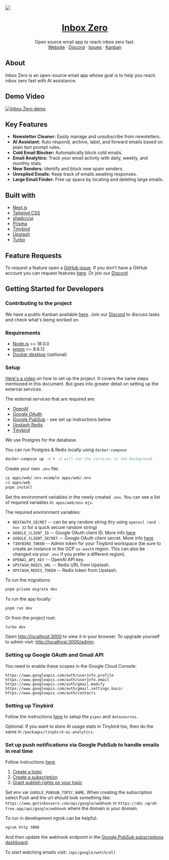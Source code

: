 [![](apps/web/app/opengraph-image.png)](https://www.getinboxzero.com)

<p align="center">
  <a href="https://www.getinboxzero.com">
    <h1 align="center">Inbox Zero</h1>
  </a>
  <p align="center">
    Open source email app to reach inbox zero fast.
    <br />
    <a href="https://www.getinboxzero.com">Website</a>
    ·
    <a href="https://www.getinboxzero.com/discord">Discord</a>
    ·
    <a href="https://github.com/elie222/inbox-zero">Issues</a>
    ·
    <a href="https://github.com/users/elie222/projects/1">Kanban</a>
  </p>
</p>

## About

Inbox Zero is an open-source email app whose goal is to help you reach inbox zero fast with AI assistance.

## Demo Video

[![Inbox Zero demo](/video-thumbnail.png)](http://www.youtube.com/watch?v=kc_9WZ1ZWyg)

## Key Features

- **Newsletter Cleaner:** Easily manage and unsubscribe from newsletters.
- **AI Assistant:** Auto respond, archive, label, and forward emails based on plain text prompt rules.
- **Cold Email Blocker:** Automatically block cold emails.
- **Email Analytics:** Track your email activity with daily, weekly, and monthly stats.
- **New Senders:** Identify and block new spam senders.
- **Unreplied Emails:** Keep track of emails awaiting responses.
- **Large Email Finder:** Free up space by locating and deleting large emails.

## Built with

- [Next.js](https://nextjs.org/)
- [Tailwind CSS](https://tailwindcss.com/)
- [shadcn/ui](https://ui.shadcn.com/)
- [Prisma](https://www.prisma.io/)
- [Tinybird](https://tinybird.co/)
- [Upstash](https://upstash.com/)
- [Turbo](https://turbo.build/)

## Feature Requests

To request a feature open a [GitHub issue](https://github.com/elie222/inbox-zero/issues). If you don't have a GitHub account you can request features [here](https://www.getinboxzero.com/feature-requests). Or join our [Discord](https://www.getinboxzero.com/discord).

## Getting Started for Developers

### Contributing to the project

We have a public Kanban available [here](https://github.com/users/elie222/projects/1/views/1). Join our [Discord](https://www.getinboxzero.com/discord) to discuss tasks and check what's being worked on.

### Requirements

- [Node.js](https://nodejs.org/en/) >= 18.0.0
- [pnpm](https://pnpm.io/) >= 8.6.12
- [Docker desktop](https://www.docker.com/products/docker-desktop/) (optional)

### Setup

[Here's a video](https://youtu.be/hVQENQ4WT2Y) on how to set up the project. It covers the same steps mentioned in this document. But goes into greater detail on setting up the external services.

The external services that are required are:

- [OpenAI](https://platform.openai.com/api-keys)
- [Google OAuth](https://console.cloud.google.com/apis/credentials)
- [Google PubSub](https://console.cloud.google.com/cloudpubsub/topic/list) - see set up instructions below
- [Upstash Redis](https://upstash.com/)
- [Tinybird](https://www.tinybird.co/)

We use Postgres for the database.

You can run Postgres & Redis locally using `docker-compose`

```bash
docker-compose up -d # -d will run the services in the background
```

Create your own `.env` file:

```bash
cp apps/web/.env.example apps/web/.env
cd apps/web
pnpm install
```

Set the environment variables in the newly created `.env`. You can see a list of required variables in: `apps/web/env.mjs`.

The required environment variables:

- `NEXTAUTH_SECRET` -- can be any random string (try using `openssl rand -hex 32` for a quick secure random string)
- `GOOGLE_CLIENT_ID` -- Google OAuth client ID. More info [here](https://next-auth.js.org/providers/google)
- `GOOGLE_CLIENT_SECRET` -- Google OAuth client secret. More info [here](https://next-auth.js.org/providers/google)
- `TINYBIRD_TOKEN` -- Admin token for your Tinybird workspace (be sure to create an instance in the GCP `us-east4` region. This can also be changed via your `.env` if you prefer a different region).
- `OPENAI_API_KEY` -- OpenAI API key.
- `UPSTASH_REDIS_URL` -- Redis URL from Upstash.
- `UPSTASH_REDIS_TOKEN` -- Redis token from Upstash.

To run the migrations:

```bash
pnpm prisma migrate dev
```

To run the app locally:

```bash
pnpm run dev
```

Or from the project root:

```bash
turbo dev
```

Open [http://localhost:3000](http://localhost:3000) to view it in your browser.
To upgrade yourself to admin visit: [http://localhost:3000/admin](http://localhost:3000/admin).

### Setting up Google OAuth and Gmail API

You need to enable these scopes in the Google Cloud Console:

```plaintext
https://www.googleapis.com/auth/userinfo.profile
https://www.googleapis.com/auth/userinfo.email
https://www.googleapis.com/auth/gmail.modify
https://www.googleapis.com/auth/gmail.settings.basic
https://www.googleapis.com/auth/contacts
```

### Setting up Tinybird

Follow the instructions [here](./packages/tinybird/README.md) to setup the `pipes` and `datasources`.

Optional: If you want to store AI usage stats in Tinybird too, then do the same in `/packages/tinybird-ai-analytics`.

### Set up push notifications via Google PubSub to handle emails in real time

Follow instructions [here](https://developers.google.com/gmail/api/guides/push).

1. [Create a topic](https://developers.google.com/gmail/api/guides/push#create_a_topic)
2. [Create a subscription](https://developers.google.com/gmail/api/guides/push#create_a_subscription)
3. [Grant publish rights on your topic](https://developers.google.com/gmail/api/guides/push#grant_publish_rights_on_your_topic)

Set env var `GOOGLE_PUBSUB_TOPIC_NAME`.
When creating the subscription select Push and the url should look something like: `https://www.getinboxzero.com/api/google/webhook` or `https://abc.ngrok-free.app/api/google/webhook` where the domain is your domain.

To run in development ngrok can be helpful:

```sh
ngrok http 3000
```

And then update the webhook endpoint in the [Google PubSub subscriptions dashboard](https://console.cloud.google.com/cloudpubsub/subscription/list).

To start watching emails visit: `/api/google/watch/all`
